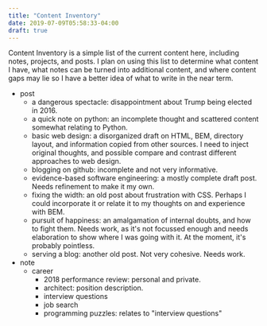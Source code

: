 ```yaml
---
title: "Content Inventory"
date: 2019-07-09T05:58:33-04:00
draft: true
---
```


Content Inventory is a simple list of the current content here, including notes, projects, and posts. I plan on using this list to determine what content I have, what notes can be turned into additional content, and where content gaps may lie so I have a better idea of what to write in the near term.
<!--more-->

- post
  - a dangerous spectacle: disappointment about Trump being elected in 2016.
  - a quick note on python: an incomplete thought and scattered content somewhat relating to Python.
  - basic web design: a disorganized draft on HTML, BEM, directory layout, and information copied from other sources. I need to inject original thoughts, and possible compare and contrast different approaches to web design.
  - blogging on github: incomplete and not very informative.
  - evidence-based software engineering: a mostly complete draft post. Needs refinement to make it my own.
  - fixing the width: an old post about frustration with CSS. Perhaps I could incorporate it or relate it to my thoughts on and experience with BEM.
  - pursuit of happiness: an amalgamation of internal doubts, and how to fight them. Needs work, as it's not focussed enough and needs elaboration to show where I was going with it. At the moment, it's probably pointless.
  - serving a blog: another old post. Not very cohesive. Needs work.
- note
  - career
    - 2018 performance review: personal and private.
    - architect: position description.
    - interview questions
    - job search
    - programming puzzles: relates to "interview questions"
